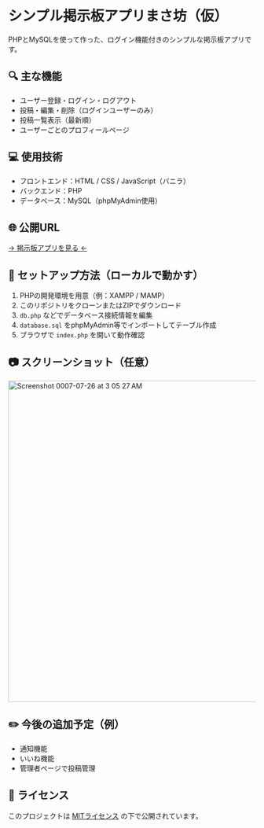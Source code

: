 # シンプル掲示板アプリまさ坊（仮）

PHPとMySQLを使って作った、ログイン機能付きのシンプルな掲示板アプリです。

## 🔍 主な機能

- ユーザー登録・ログイン・ログアウト
- 投稿・編集・削除（ログインユーザーのみ）
- 投稿一覧表示（最新順）
- ユーザーごとのプロフィールページ

## 💻 使用技術

- フロントエンド：HTML / CSS / JavaScript（バニラ）
- バックエンド：PHP
- データベース：MySQL（phpMyAdmin使用）

## 🌐 公開URL

[→ 掲示板アプリを見る ←](https://xs279861.xsrv.jp/simple_bbs/index.php)

## 📂 セットアップ方法（ローカルで動かす）

1. PHPの開発環境を用意（例：XAMPP / MAMP）
2. このリポジトリをクローンまたはZIPでダウンロード
3. `db.php` などでデータベース接続情報を編集
4. `database.sql` をphpMyAdmin等でインポートしてテーブル作成
5. ブラウザで `index.php` を開いて動作確認

## 📷 スクリーンショット（任意）

<img width="1280" height="654" alt="Screenshot 0007-07-26 at 3 05 27 AM" src="https://github.com/user-attachments/assets/c628bbef-7cc9-47ce-83f4-4c215814e882" />

## ✏️ 今後の追加予定（例）

- 通知機能
- いいね機能
- 管理者ページで投稿管理

## 📝 ライセンス

このプロジェクトは [MITライセンス](https://opensource.org/licenses/MIT) の下で公開されています。
